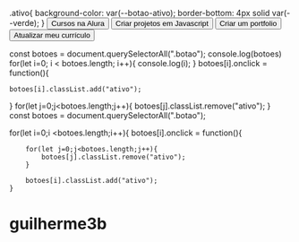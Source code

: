 .ativo{
    background-color: var(--botao-ativo);
    border-bottom: 4px solid var(--verde);
}
<button class="botao ativo">Cursos na Alura</button>
<button class="botao">Criar projetos em Javascript</button>
<button class="botao">Criar um portfolio</button>
<button class="botao">Atualizar meu currículo</button>
<script src="main.js"></script>
const botoes = document.querySelectorAll(".botao");
console.log(botoes)
for(let i=0; i <  botoes.length; i++){
    console.log(i);
}
botoes[i].onclick = function(){
    
    botoes[i].classList.add("ativo");
}
for(let j=0;j<botoes.length;j++){
            botoes[j].classList.remove("ativo");
 }
const botoes = document.querySelectorAll(".botao");

for(let i=0;i <botoes.length;i++){
    botoes[i].onclick = function(){

        for(let j=0;j<botoes.length;j++){
            botoes[j].classList.remove("ativo");
        }

        botoes[i].classList.add("ativo");
    }
# guilherme3b